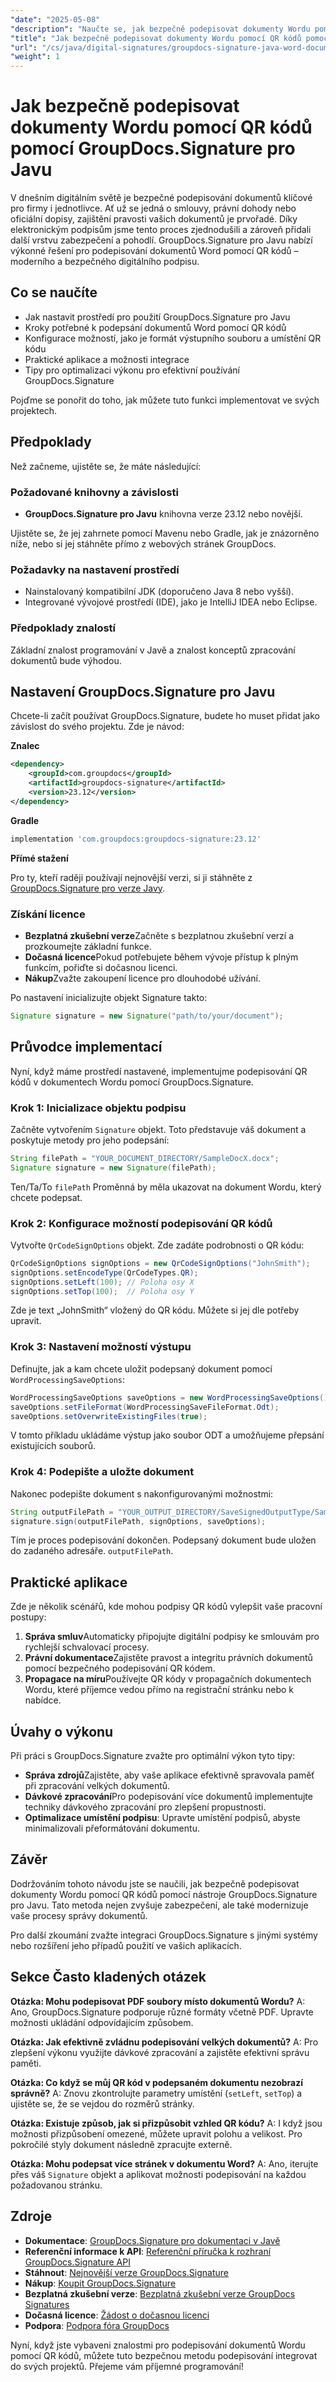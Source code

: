 ```yaml
---
"date": "2025-05-08"
"description": "Naučte se, jak bezpečně podepisovat dokumenty Wordu pomocí QR kódů pomocí GroupDocs.Signature pro Javu. Zjednodušte si proces digitálního podpisu s tímto komplexním průvodcem."
"title": "Jak bezpečně podepisovat dokumenty Wordu pomocí QR kódů pomocí GroupDocs.Signature pro Javu"
"url": "/cs/java/digital-signatures/groupdocs-signature-java-word-documents-qr-code/"
"weight": 1
---
```


# Jak bezpečně podepisovat dokumenty Wordu pomocí QR kódů pomocí GroupDocs.Signature pro Javu

V dnešním digitálním světě je bezpečné podepisování dokumentů klíčové pro firmy i jednotlivce. Ať už se jedná o smlouvy, právní dohody nebo oficiální dopisy, zajištění pravosti vašich dokumentů je prvořadé. Díky elektronickým podpisům jsme tento proces zjednodušili a zároveň přidali další vrstvu zabezpečení a pohodlí. GroupDocs.Signature pro Javu nabízí výkonné řešení pro podepisování dokumentů Word pomocí QR kódů – moderního a bezpečného digitálního podpisu.

## Co se naučíte

- Jak nastavit prostředí pro použití GroupDocs.Signature pro Javu
- Kroky potřebné k podepsání dokumentů Word pomocí QR kódů
- Konfigurace možností, jako je formát výstupního souboru a umístění QR kódu
- Praktické aplikace a možnosti integrace
- Tipy pro optimalizaci výkonu pro efektivní používání GroupDocs.Signature

Pojďme se ponořit do toho, jak můžete tuto funkci implementovat ve svých projektech.

## Předpoklady

Než začneme, ujistěte se, že máte následující:

### Požadované knihovny a závislosti

- **GroupDocs.Signature pro Javu** knihovna verze 23.12 nebo novější.
  
Ujistěte se, že jej zahrnete pomocí Mavenu nebo Gradle, jak je znázorněno níže, nebo si jej stáhněte přímo z webových stránek GroupDocs.

### Požadavky na nastavení prostředí

- Nainstalovaný kompatibilní JDK (doporučeno Java 8 nebo vyšší).
- Integrované vývojové prostředí (IDE), jako je IntelliJ IDEA nebo Eclipse.

### Předpoklady znalostí

Základní znalost programování v Javě a znalost konceptů zpracování dokumentů bude výhodou.

## Nastavení GroupDocs.Signature pro Javu

Chcete-li začít používat GroupDocs.Signature, budete ho muset přidat jako závislost do svého projektu. Zde je návod:

**Znalec**

```xml
<dependency>
    <groupId>com.groupdocs</groupId>
    <artifactId>groupdocs-signature</artifactId>
    <version>23.12</version>
</dependency>
```

**Gradle**

```gradle
implementation 'com.groupdocs:groupdocs-signature:23.12'
```

**Přímé stažení**

Pro ty, kteří raději používají nejnovější verzi, si ji stáhněte z [GroupDocs.Signature pro verze Javy](https://releases.groupdocs.com/signature/java/).

### Získání licence

- **Bezplatná zkušební verze**Začněte s bezplatnou zkušební verzí a prozkoumejte základní funkce.
- **Dočasná licence**Pokud potřebujete během vývoje přístup k plným funkcím, pořiďte si dočasnou licenci.
- **Nákup**Zvažte zakoupení licence pro dlouhodobé užívání.

Po nastavení inicializujte objekt Signature takto:

```java
Signature signature = new Signature("path/to/your/document");
```

## Průvodce implementací

Nyní, když máme prostředí nastavené, implementujme podepisování QR kódů v dokumentech Wordu pomocí GroupDocs.Signature.

### Krok 1: Inicializace objektu podpisu

Začněte vytvořením `Signature` objekt. Toto představuje váš dokument a poskytuje metody pro jeho podepsání:

```java
String filePath = "YOUR_DOCUMENT_DIRECTORY/SampleDocX.docx";
Signature signature = new Signature(filePath);
```

Ten/Ta/To `filePath` Proměnná by měla ukazovat na dokument Wordu, který chcete podepsat.

### Krok 2: Konfigurace možností podepisování QR kódů

Vytvořte `QrCodeSignOptions` objekt. Zde zadáte podrobnosti o QR kódu:

```java
QrCodeSignOptions signOptions = new QrCodeSignOptions("JohnSmith");
signOptions.setEncodeType(QrCodeTypes.QR);
signOptions.setLeft(100); // Poloha osy X
signOptions.setTop(100);  // Poloha osy Y
```

Zde je text „JohnSmith“ vložený do QR kódu. Můžete si jej dle potřeby upravit.

### Krok 3: Nastavení možností výstupu

Definujte, jak a kam chcete uložit podepsaný dokument pomocí `WordProcessingSaveOptions`:

```java
WordProcessingSaveOptions saveOptions = new WordProcessingSaveOptions();
saveOptions.setFileFormat(WordProcessingSaveFileFormat.Odt);
saveOptions.setOverwriteExistingFiles(true);
```

V tomto příkladu ukládáme výstup jako soubor ODT a umožňujeme přepsání existujících souborů.

### Krok 4: Podepište a uložte dokument

Nakonec podepište dokument s nakonfigurovanými možnostmi:

```java
String outputFilePath = "YOUR_OUTPUT_DIRECTORY/SaveSignedOutputType/SampleDocX.odt";
signature.sign(outputFilePath, signOptions, saveOptions);
```

Tím je proces podepisování dokončen. Podepsaný dokument bude uložen do zadaného adresáře. `outputFilePath`.

## Praktické aplikace

Zde je několik scénářů, kde mohou podpisy QR kódů vylepšit vaše pracovní postupy:

1. **Správa smluv**Automaticky připojujte digitální podpisy ke smlouvám pro rychlejší schvalovací procesy.
2. **Právní dokumentace**Zajistěte pravost a integritu právních dokumentů pomocí bezpečného podepisování QR kódem.
3. **Propagace na míru**Používejte QR kódy v propagačních dokumentech Wordu, které příjemce vedou přímo na registrační stránku nebo k nabídce.

## Úvahy o výkonu

Při práci s GroupDocs.Signature zvažte pro optimální výkon tyto tipy:

- **Správa zdrojů**Zajistěte, aby vaše aplikace efektivně spravovala paměť při zpracování velkých dokumentů.
- **Dávkové zpracování**Pro podepisování více dokumentů implementujte techniky dávkového zpracování pro zlepšení propustnosti.
- **Optimalizace umístění podpisu**: Upravte umístění podpisů, abyste minimalizovali přeformátování dokumentu.

## Závěr

Dodržováním tohoto návodu jste se naučili, jak bezpečně podepisovat dokumenty Wordu pomocí QR kódů pomocí nástroje GroupDocs.Signature pro Javu. Tato metoda nejen zvyšuje zabezpečení, ale také modernizuje vaše procesy správy dokumentů. 

Pro další zkoumání zvažte integraci GroupDocs.Signature s jinými systémy nebo rozšíření jeho případů použití ve vašich aplikacích.

## Sekce Často kladených otázek

**Otázka: Mohu podepisovat PDF soubory místo dokumentů Wordu?**
A: Ano, GroupDocs.Signature podporuje různé formáty včetně PDF. Upravte možnosti ukládání odpovídajícím způsobem.

**Otázka: Jak efektivně zvládnu podepisování velkých dokumentů?**
A: Pro zlepšení výkonu využijte dávkové zpracování a zajistěte efektivní správu paměti.

**Otázka: Co když se můj QR kód v podepsaném dokumentu nezobrazí správně?**
A: Znovu zkontrolujte parametry umístění (`setLeft`, `setTop`) a ujistěte se, že se vejdou do rozměrů stránky.

**Otázka: Existuje způsob, jak si přizpůsobit vzhled QR kódu?**
A: I když jsou možnosti přizpůsobení omezené, můžete upravit polohu a velikost. Pro pokročilé styly dokument následně zpracujte externě.

**Otázka: Mohu podepsat více stránek v dokumentu Word?**
A: Ano, iterujte přes váš `Signature` objekt a aplikovat možnosti podepisování na každou požadovanou stránku.

## Zdroje

- **Dokumentace**: [GroupDocs.Signature pro dokumentaci v Javě](https://docs.groupdocs.com/signature/java/)
- **Referenční informace k API**: [Referenční příručka k rozhraní GroupDocs.Signature API](https://reference.groupdocs.com/signature/java/)
- **Stáhnout**: [Nejnovější verze GroupDocs.Signature](https://releases.groupdocs.com/signature/java/)
- **Nákup**: [Koupit GroupDocs.Signature](https://purchase.groupdocs.com/buy)
- **Bezplatná zkušební verze**: [Bezplatná zkušební verze GroupDocs Signatures](https://releases.groupdocs.com/signature/java/)
- **Dočasná licence**: [Žádost o dočasnou licenci](https://purchase.groupdocs.com/temporary-license/)
- **Podpora**: [Podpora fóra GroupDocs](https://forum.groupdocs.com/c/signature/)

Nyní, když jste vybaveni znalostmi pro podepisování dokumentů Wordu pomocí QR kódů, můžete tuto bezpečnou metodu podepisování integrovat do svých projektů. Přejeme vám příjemné programování!